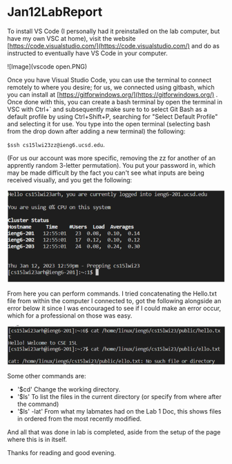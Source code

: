 # Jan12LabReport
To install VS Code (I personally had it preinstalled on the lab computer, but have my own VSC at home), visit the website  [https://code.visualstudio.com/](https://code.visualstudio.com/) and do
as instructed to eventually have VS Code in your computer.

![Image](vscode open.PNG)

Once you have Visual Studio Code, you can use the terminal to connect remotely to where you desire; for us, we connected using gitbash, which you can install at
[https://gitforwindows.org/](https://gitforwindows.org/) . Once done with this, you can create a bash terminal by open the terminal in VSC with Ctrl+` and subsequently make sure to to select Git Bash as a default profile by using Ctrl+Shift+P, searching for "Select Default Profile" and selecting it for use. You type into the open terminal (selecting bash from the drop down after adding a new terminal) the following:

`$ssh cs15lwi23zz@ieng6.ucsd.edu`. 

(For us our account was more specific, removing the zz for another of an apprently random 3-letter permutation).
You put your password in, which may be made difficult by the fact you can't see what inputs are being received visually, and you get the following:

![Image](onceLoggedIn.png)

From here you can perform commands. I tried concatenating the Hello.txt file from within the computer I connected to, got the following alongside an error below it
since I was encouraged to see if I could make an error occur, which for a professional on those was easy.

![Image](concatenationTest.png)

Some other commands are:
- '$cd' Change the working directory.
- '$ls' To list the files in the current directory (or specify from where after the command)
- '$ls' -lat' From what my labmates had on the Lab 1 Doc, this shows files in ordered from the most recently modified.

And all that was done in lab is completed, aside from the setup of the page where this is in itself. 

Thanks for reading and good evening.
